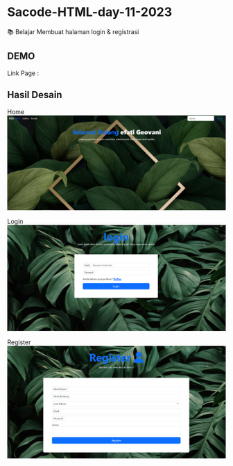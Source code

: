 # Sacode-HTML-day-11-2023
📚 Belajar Membuat halaman login &amp; registrasi

## DEMO

Link Page :

## Hasil Desain
Home
<img src="images/1.png">

Login
<img src="images/2.png">

Register
<img src="images/3.png">

